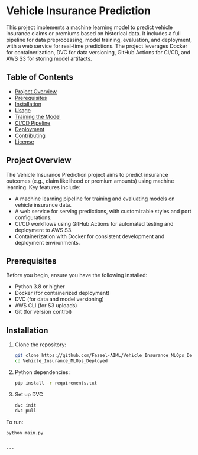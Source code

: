 # Vehicle Insurance Prediction

This project implements a machine learning model to predict vehicle insurance claims or premiums based on historical data. It includes a full pipeline for data preprocessing, model training, evaluation, and deployment, with a web service for real-time predictions. The project leverages Docker for containerization, DVC for data versioning, GitHub Actions for CI/CD, and AWS S3 for storing model artifacts.

## Table of Contents
- [Project Overview](#project-overview)
- [Prerequisites](#prerequisites)
- [Installation](#installation)
- [Usage](#usage)
- [Training the Model](#training-the-model)
- [CI/CD Pipeline](#cicd-pipeline)
- [Deployment](#deployment)
- [Contributing](#contributing)
- [License](#license)

## Project Overview

The Vehicle Insurance Prediction project aims to predict insurance outcomes (e.g., claim likelihood or premium amounts) using machine learning. Key features include:
- A machine learning pipeline for training and evaluating models on vehicle insurance data.
- A web service for serving predictions, with customizable styles and port configurations.
- CI/CD workflows using GitHub Actions for automated testing and deployment to AWS S3.
- Containerization with Docker for consistent development and deployment environments.

## Prerequisites

Before you begin, ensure you have the following installed:
- Python 3.8 or higher
- Docker (for containerized deployment)
- DVC (for data and model versioning)
- AWS CLI (for S3 uploads)
- Git (for version control)

## Installation

1. Clone the repository:
   ```bash
   git clone https://github.com/Fazeel-AIML/Vehicle_Insurance_MLOps_Deployed
   cd Vehicle_Insurance_MLOps_Deployed
2. Python dependencies:
   ```bash
   pip install -r requirements.txt
3. Set up DVC
   ```bash
   dvc init
   dvc pull
To run:
  ```bash
  python main.py


---
